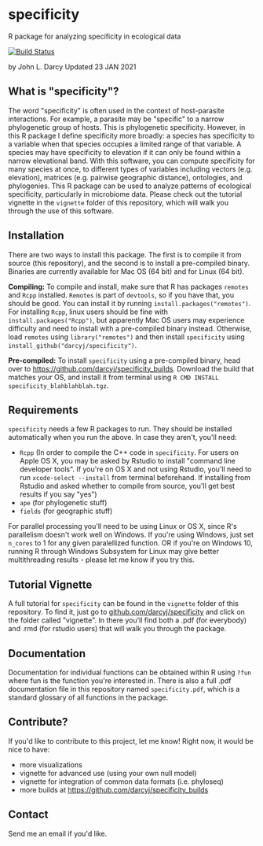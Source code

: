 # specificity
R package for analyzing specificity in ecological data

[![Build Status](https://travis-ci.com/darcyj/specificity.svg?branch=master)](https://travis-ci.com/darcyj/specificity)


by John L. Darcy
Updated 23 JAN 2021

## What is "specificity"?
The word "specificity" is often used in the context of host-parasite interactions. For example, a parasite may be "specific" to a narrow phylogenetic group of hosts. This is phylogenetic specificity. However, in this R package I define specificity more broadly: a species has specificity to a variable when that species occupies a limited range of that variable. A species may have specificity to elevation if it can only be found within a narrow elevational band. With this software, you can compute specificity for many species at once, to different types of variables including vectors (e.g. elevation), matrices (e.g. pairwise geographic distance), ontologies, and phylogenies. This R package can be used to analyze patterns of ecological specificity, particularly in microbiome data. Please check out the tutorial vignette in the `vignette` folder of this repository, which will walk you through the use of this software. 

## Installation
There are two ways to install this package. The first is to compile it from source (this repository), and the second is to install a pre-compiled binary. Binaries are currently available for Mac OS (64 bit) and for Linux (64 bit).

**Compiling:** To compile and install, make sure that R has packages `remotes` and `Rcpp` installed. `Remotes` is part of `devtools`, so if you have that, you should be good. You can install it by running `install.packages("remotes")`. For installing `Rcpp`, linux users should be fine with `install.packages("Rcpp")`, but apparently Mac OS users may experience difficulty and need to install with a pre-compiled binary instead. Otherwise, load `remotes` using `library("remotes")` and then install `specificity` using `install_github("darcyj/specificity")`. 

**Pre-compiled:** To install `specificity` using a pre-compiled binary, head over to https://github.com/darcyj/specificity_builds. Download the build that matches your OS, and install it from terminal using `R CMD INSTALL specificity_blahblahblah.tgz`.

## Requirements
`specificity` needs a few R packages to run. They should be installed automatically when you run the above. In case they aren't, you'll need:
* `Rcpp` (In order to compile the C++ code in `specificity`. For users on Apple OS X, you may be asked by Rstudio to install "command line developer tools". If you're on OS X and not using Rstudio, you'll need to run `xcode-select --install` from terminal beforehand. If installing from Rstudio and asked whether to compile from source, you'll get best results if you say "yes")
* `ape` (for phylogenetic stuff)
* `fields` (for geographic stuff)

For parallel processing you'll need to be using Linux or OS X, since R's parallelism doesn't work well on Windows. If you're using Windows, just set `n_cores` to 1 for any given paralellized function. OR if you're on Windows 10, running R through Windows Subsystem for Linux may give better multithreading results - please let me know if you try this.

## Tutorial Vignette
A full tutorial for `specificity` can be found in the `vignette` folder of this repository. To find it, just go to [github.com/darcyj/specificity](https://github.com/darcyj/specificity) and click on the folder called "vignette". In there you'll find both a .pdf (for everybody) and .rmd (for rstudio users) that will walk you through the package.

## Documentation
Documentation for individual functions can be obtained within R using `?fun` where fun is the function you're interested in. There is also a full .pdf documentation file in this repository named `specificity.pdf`, which is a standard glossary of all functions in the package.

## Contribute?
If you'd like to contribute to this project, let me know! Right now, it would be nice to have:
* more visualizations
* vignette for advanced use (using your own null model)
* vignette for integration of common data formats (i.e. phyloseq)
* more builds at https://github.com/darcyj/specificity_builds

## Contact
Send me an email if you'd like.